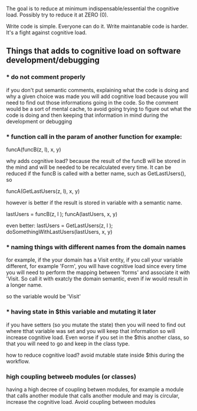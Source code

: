 The goal is to reduce at minimum indispensable/essential the cognitive load. Possibly try to reduce it at ZERO (0). 

Write code is simple. Everyone can do it.
Write maintanable code is harder. It's a fight against cognitive load.

## Things that adds to cognitive load on software development/debugging

### * do not comment properly

if you don't put semantic comments, explaining what the code is doing and why a given choice was made
you will add cognitive load because you will need to find out those informations going in the code. 
So the comment would be a sort of mental cache, to avoid going trying to figure out what the code is doing and then 
keeping that information in mind during the development or debugging

### * function call in the param of another function for example:

funcA(funcB(z, l), x, y)

why adds cognitive load? because the result of the funcB will be stored in the mind and will be needed to be recalculated
every time. It can be reduced if the funcB is called with a better name, such as GetLastUsers(), so

funcA(GetLastUsers(z, l), x, y)


however is better if the result is stored in variable with a semantic name.

lastUsers = funcB(z, l );
funcA(lastUsers, x, y)

even better:
lastUsers = GetLastUsers(z, l );
doSomethingWithLastUsers(lastUsers, x, y)

### * naming things with different names from the domain names

for example, if the your domain has a Visit entity, if you call your variable different, for example 'Form', you will have cognitive load
since every time you will need to perform the mapping between 'forms' and associate it with 'Visit.
So call it with exatcly the domain semantic, even if iw would result in a longer name.

so the variable would be 'Visit'

### * having state in $this variable and mutating it later
if you have setters (so you mutate the state) then you will need to find out where tthat variable was set and you will keep
that information so will increase cognitive load. Even worse if you set in the $this another class, so that you will need to go and keep in the class type.

how to reduce cognitive load? avoid mutable state inside $this during the workflow.

### high coupling betweeb modules (or classes)
having a high decree of coupling betwen modules, for example a module that calls another module that calls another module and may is circular, increase the cognitive load.
Avoid coupling between modules
